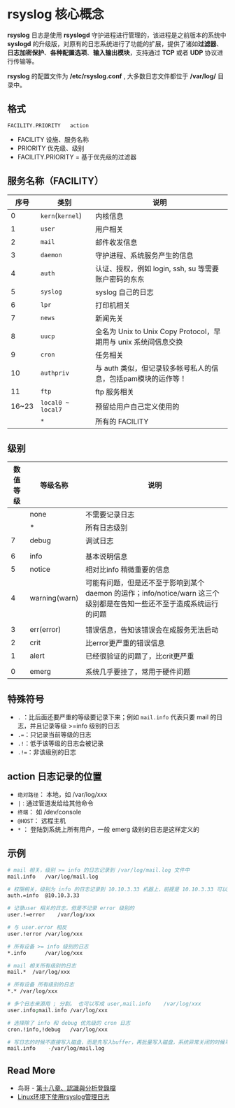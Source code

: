 
# rsyslog 核心概念

**rsyslog** 日志是使用 **rsyslogd** 守护进程进行管理的，该进程是之前版本的系统中 **syslogd** 的升级版，对原有的日志系统进行了功能的扩展，提供了诸如**过滤器**、**日志加密保护**、**各种配置选项**、**输入输出模块**，支持通过 **TCP** 或者 **UDP** 协议进行传输等。

**rsyslog** 的配置文件为 **/etc/rsyslog.conf** , 大多数日志文件都位于 **/var/log/** 目录中。

## 格式

```
FACILITY.PRIORITY	action
```
- FACILITY	设施、服务名称
- PRIORITY	优先级、级别
- FACILITY.PRIORITY = 基于优先级的过滤器



## 服务名称（FACILITY）

|  序号  |  类别  |  说明  |
| --- | --- | --- |
| 0	   |   `kern`(`kernel`)	   |   内核信息  | 
| 1   |   	`user`   |   	用户相关  | 
| 2   |   	`mail`   |   	邮件收发信息  | 
| 3   |   	`daemon`   |   	守护进程、系统服务产生的信息  | 
| 4   |   	`auth`   |   	认证、授权，例如 login, ssh, su 等需要账户密码的东东  | 
| 5   |   	`syslog`   |   	syslog 自己的日志  | 
| 6   |   	`lpr`   |   	打印机相关  | 
| 7   |   	`news`   |   	新闻先关  | 
| 8   |   	`uucp`   |   	全名为 Unix to Unix Copy Protocol，早期用与 unix 系统间信息交换  | 
| 9   |   	`cron`   |   	任务相关  | 
| 10   |   	`authpriv`   |   	与 auth 类似，但记录较多帐号私人的信息，包括pam模块的运作等！  | 
| 11   |   	`ftp`   |   	ftp 服务相关  | 
| 16~23   |   	`local0 ~ local7`	   |   预留给用户自己定义使用的  | 
|    |   	`*`	   |   所有的 FACILITY  | 

## 级别

|  数值等级  |  等级名称  |  说明  |
| --- | --- | --- |
|    |  none  |  不需要记录日志  |
|    |  *  |  所有日志级别  |
|  7  |  debug  |  调试日志  |
||||
|  6  |  info  |  基本说明信息  |
|  5  |  notice  |  相对比info 稍微重要的信息  |
|  4  |  warning(warn)  |  可能有问题，但是还不至于影响到某个 daemon 的运作；info/notice/warn 这三个级别都是在告知一些还不至于造成系统运行的问题  |
||||
|  3  |  err(error)  |  错误信息，告知该错误会在成服务无法启动  |
|  2  |  crit  |  比error更严重的错误信息  |
|  1  |  alert  |  已经很验证的问题了，比crit更严重  |
||||
|  0  |  emerg  |  系统几乎要挂了，常用于硬件问题  |

## 特殊符号

- `.` ：比后面还要严重的等级要记录下来；例如 `mail.info` 代表只要 mail 的日志，并且记录等级 >=info 级别的日志
- `.=`：只记录当前等级的日志
- `.!`：低于该等级的日志会被记录
- `.!=`：非该级别的日志

## action 日志记录的位置

- `绝对路径`： 本地，如 /var/log/xxx
- `|` : 通过管道发给给其他命令
- `终端`： 如 /dev/console
- `@HOST`： 远程主机
- `*` ： 登陆到系统上所有用户，一般 emerg 级别的日志是这样定义的

## 示例

``` bash
# mail 相关，级别 >= info 的日志记录到 /var/log/mail.log 文件中
mail.info	/var/log/mail.log	

# 权限相关，级别为 info 的日志记录到 10.10.3.33 机器上，前提是 10.10.3.33 可以接收
auth.=info	@10.10.3.33

# 记录user 相关的日志，但是不记录 error 级别的
user.!=error	/var/log/xxx

# 与 user.error 相反
user.!error	/var/log/xxx

# 所有设备 >= info 级别的日志
*.info		/var/log/xxx

# mail 相关所有级别的日志
mail.*	/var/log/xxx

# 所有设备 所有级别的日志
*.*	/var/log/xxx

# 多个日志来源用 ; 分割。 也可以写成 user,mail.info	/var/log/xxx
user.info;mail.info	/var/log/xxx

# 选择除了 info 和 debug 优先级的 cron 日志
cron.!info,!debug	/var/log/xxx

# 写日志的时候不直接写入磁盘，而是先写入buffer，再批量写入磁盘，系统异常关闭的时候可能会丢日志
mail.info	 -/var/log/mail.log

```


## Read More
- 鸟哥 - [第十八章、認識與分析登錄檔](http://linux.vbird.org/linux_basic/0570syslog.php)
- [Linux环境下使用rsyslog管理日志](https://segmentfault.com/a/1190000003509909)